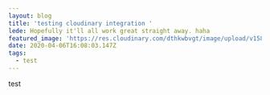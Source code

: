 ```yaml
---
layout: blog
title: 'testing cloudinary integration '
lede: Hopefully it'll all work great straight away. haha
featured_image: 'https://res.cloudinary.com/dthkwbvgt/image/upload/v1586188351/sample.jpg'
date: 2020-04-06T16:08:03.147Z
tags:
  - test
---
```

test